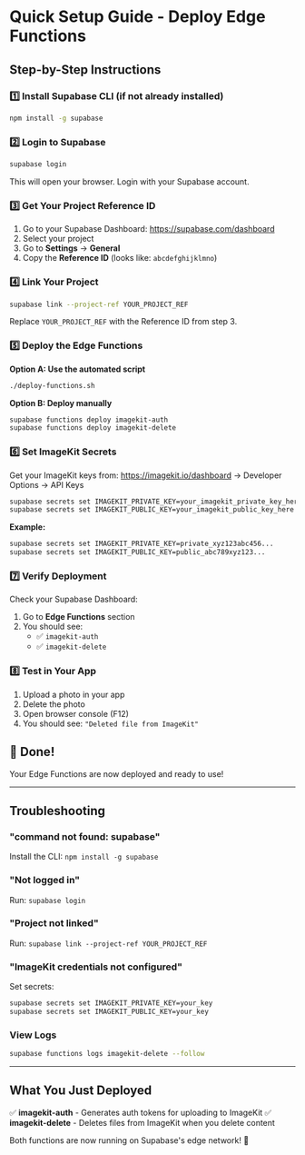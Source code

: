 # Quick Setup Guide - Deploy Edge Functions

## Step-by-Step Instructions

### 1️⃣ Install Supabase CLI (if not already installed)

```bash
npm install -g supabase
```

### 2️⃣ Login to Supabase

```bash
supabase login
```

This will open your browser. Login with your Supabase account.

### 3️⃣ Get Your Project Reference ID

1. Go to your Supabase Dashboard: https://supabase.com/dashboard
2. Select your project
3. Go to **Settings** → **General**
4. Copy the **Reference ID** (looks like: `abcdefghijklmno`)

### 4️⃣ Link Your Project

```bash
supabase link --project-ref YOUR_PROJECT_REF
```

Replace `YOUR_PROJECT_REF` with the Reference ID from step 3.

### 5️⃣ Deploy the Edge Functions

**Option A: Use the automated script**
```bash
./deploy-functions.sh
```

**Option B: Deploy manually**
```bash
supabase functions deploy imagekit-auth
supabase functions deploy imagekit-delete
```

### 6️⃣ Set ImageKit Secrets

Get your ImageKit keys from: https://imagekit.io/dashboard → Developer Options → API Keys

```bash
supabase secrets set IMAGEKIT_PRIVATE_KEY=your_imagekit_private_key_here
supabase secrets set IMAGEKIT_PUBLIC_KEY=your_imagekit_public_key_here
```

**Example:**
```bash
supabase secrets set IMAGEKIT_PRIVATE_KEY=private_xyz123abc456...
supabase secrets set IMAGEKIT_PUBLIC_KEY=public_abc789xyz123...
```

### 7️⃣ Verify Deployment

Check your Supabase Dashboard:
1. Go to **Edge Functions** section
2. You should see:
   - ✅ `imagekit-auth`
   - ✅ `imagekit-delete`

### 8️⃣ Test in Your App

1. Upload a photo in your app
2. Delete the photo
3. Open browser console (F12)
4. You should see: `"Deleted file from ImageKit"`

## 🎉 Done!

Your Edge Functions are now deployed and ready to use!

---

## Troubleshooting

### "command not found: supabase"
Install the CLI: `npm install -g supabase`

### "Not logged in"
Run: `supabase login`

### "Project not linked"
Run: `supabase link --project-ref YOUR_PROJECT_REF`

### "ImageKit credentials not configured"
Set secrets:
```bash
supabase secrets set IMAGEKIT_PRIVATE_KEY=your_key
supabase secrets set IMAGEKIT_PUBLIC_KEY=your_key
```

### View Logs
```bash
supabase functions logs imagekit-delete --follow
```

---

## What You Just Deployed

✅ **imagekit-auth** - Generates auth tokens for uploading to ImageKit
✅ **imagekit-delete** - Deletes files from ImageKit when you delete content

Both functions are now running on Supabase's edge network! 🚀


